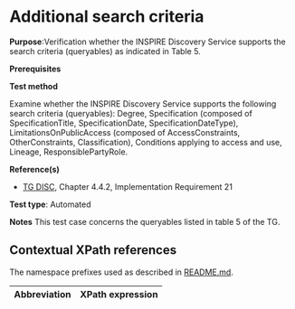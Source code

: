 # Additional search criteria

**Purpose**:Verification whether the INSPIRE Discovery Service supports the search criteria (queryables) as indicated in Table 5.

**Prerequisites**

**Test method**

Examine whether the INSPIRE Discovery Service supports the following search criteria (queryables): Degree, Specification (composed of SpecificationTitle, SpecificationDate, SpecificationDateType), LimitationsOnPublicAccess (composed of AccessConstraints, OtherConstraints, Classification), Conditions applying to access and use, Lineage, ResponsiblePartyRole.

**Reference(s)**

* [TG DISC](README.md#ref_TG_DISC), Chapter 4.4.2, Implementation Requirement 21


**Test type**: Automated

**Notes**
This test case concerns the queryables listed in table 5 of the TG.

## Contextual XPath references

The namespace prefixes used as described in [README.md](README.md#namespaces).

Abbreviation                                               |  XPath expression
---------------------------------------------------------- | -------------------------------------------------------------------------
